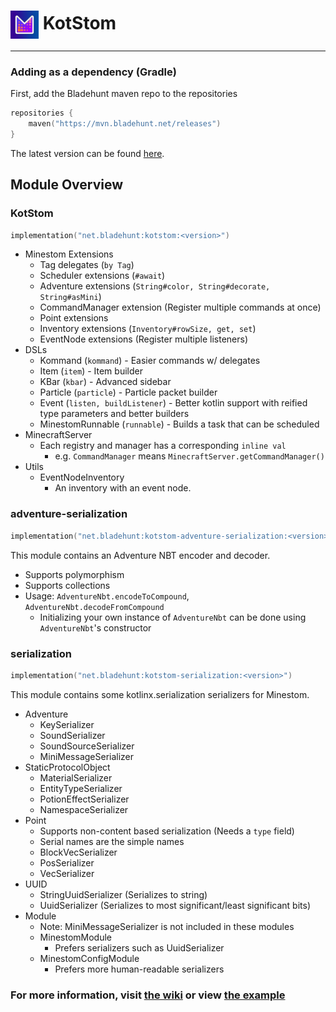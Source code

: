 # <img alt="logo" width="45" align="center" src=".github/assets/logo.png" /> KotStom

---

### Adding as a dependency (Gradle)

First, add the Bladehunt maven repo to the repositories

```kotlin
repositories {
    maven("https://mvn.bladehunt.net/releases")
}
```

The latest version can be found [here](https://mvn.bladehunt.net/#/releases/net/bladehunt/kotstom).

## Module Overview

### KotStom

```kotlin
implementation("net.bladehunt:kotstom:<version>")
```

- Minestom Extensions
    - Tag delegates (`by Tag`)
    - Scheduler extensions (`#await`)
    - Adventure extensions (`String#color, String#decorate, String#asMini`)
    - CommandManager extension (Register multiple commands at once)
    - Point extensions
    - Inventory extensions (`Inventory#rowSize, get, set`)
    - EventNode extensions (Register multiple listeners)
- DSLs
    - Kommand (`kommand`) - Easier commands w/ delegates
    - Item (`item`) - Item builder
    - KBar (`kbar`) - Advanced sidebar
    - Particle (`particle`) - Particle packet builder
    - Event (`listen, buildListener`) - Better kotlin support with reified type parameters and better builders
    - MinestomRunnable (`runnable`) - Builds a task that can be scheduled
- MinecraftServer
    - Each registry and manager has a corresponding `inline val`
        - e.g. `CommandManager` means `MinecraftServer.getCommandManager()`
- Utils
    - EventNodeInventory
        - An inventory with an event node.

### adventure-serialization

```kotlin
implementation("net.bladehunt:kotstom-adventure-serialization:<version>")
```

This module contains an Adventure NBT encoder and decoder.

- Supports polymorphism
- Supports collections
- Usage: `AdventureNbt.encodeToCompound`, `AdventureNbt.decodeFromCompound`
    - Initializing your own instance of `AdventureNbt` can be done using `AdventureNbt`'s constructor

### serialization

```kotlin
implementation("net.bladehunt:kotstom-serialization:<version>")
```

This module contains some kotlinx.serialization serializers for Minestom.

- Adventure
    - KeySerializer
    - SoundSerializer
    - SoundSourceSerializer
    - MiniMessageSerializer
- StaticProtocolObject
    - MaterialSerializer
    - EntityTypeSerializer
    - PotionEffectSerializer
    - NamespaceSerializer
- Point
    - Supports non-content based serialization (Needs a `type` field)
    - Serial names are the simple names
    - BlockVecSerializer
    - PosSerializer
    - VecSerializer
- UUID
    - StringUuidSerializer (Serializes to string)
    - UuidSerializer (Serializes to most significant/least significant bits)
- Module
    - Note: MiniMessageSerializer is not included in these modules
    - MinestomModule
        - Prefers serializers such as UuidSerializer
    - MinestomConfigModule
        - Prefers more human-readable serializers

### For more information, visit [the wiki](https://www.bladehunt.net/developers/kotstom) or view [the example](example/src/main/kotlin)
